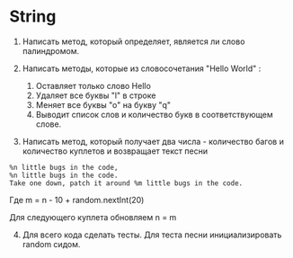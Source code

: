# String

1. Написать метод, который определяет, является ли слово палиндромом.

2. Написать методы, которые из словосочетания "Hello World" :
    1. Оставляет только слово Hello
    2. Удаляет все буквы "l" в строке
    3. Меняет все буквы "о" на букву "q"
    4. Выводит список слов и количество букв в соответствующем слове. 
3. Написать метод, который получает два числа - количество багов и количество куплетов и возвращает текст песни
 
```
%n little bugs in the code, 
%n little bugs in the code. 
Take one down, patch it around %m little bugs in the code.
```
Где m = n - 10 + random.nextInt(20)

Для следующего куплета обновляем n = m

4. Для всего кода сделать тесты. Для теста песни инициализировать random сидом.
